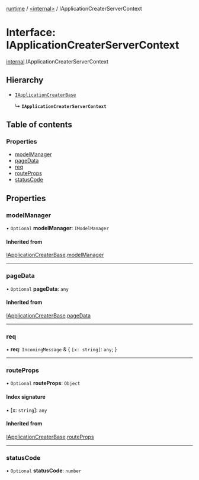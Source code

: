 [runtime](../overview.md) / [<internal\>](../modules/internal_.md) / IApplicationCreaterServerContext

# Interface: IApplicationCreaterServerContext

[internal](../modules/internal_.md).IApplicationCreaterServerContext

## Hierarchy

- [`IApplicationCreaterBase`](internal_.IApplicationCreaterBase.md)

  ↳ **`IApplicationCreaterServerContext`**

## Table of contents

### Properties

- [modelManager](internal_.IApplicationCreaterServerContext.md#modelmanager)
- [pageData](internal_.IApplicationCreaterServerContext.md#pagedata)
- [req](internal_.IApplicationCreaterServerContext.md#req)
- [routeProps](internal_.IApplicationCreaterServerContext.md#routeprops)
- [statusCode](internal_.IApplicationCreaterServerContext.md#statuscode)

## Properties

### modelManager

• `Optional` **modelManager**: `IModelManager`

#### Inherited from

[IApplicationCreaterBase](internal_.IApplicationCreaterBase.md).[modelManager](internal_.IApplicationCreaterBase.md#modelmanager)

___

### pageData

• `Optional` **pageData**: `any`

#### Inherited from

[IApplicationCreaterBase](internal_.IApplicationCreaterBase.md).[pageData](internal_.IApplicationCreaterBase.md#pagedata)

___

### req

• **req**: `IncomingMessage` & { `[x: string]`: `any`;  }

___

### routeProps

• `Optional` **routeProps**: `Object`

#### Index signature

▪ [x: `string`]: `any`

#### Inherited from

[IApplicationCreaterBase](internal_.IApplicationCreaterBase.md).[routeProps](internal_.IApplicationCreaterBase.md#routeprops)

___

### statusCode

• `Optional` **statusCode**: `number`

